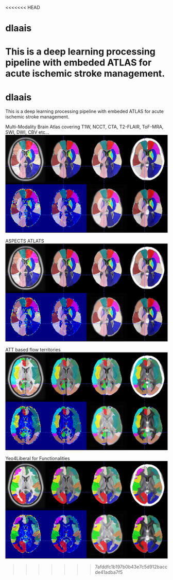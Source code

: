 <<<<<<< HEAD
# dlaais
This is a deep learning processing pipeline with embeded ATLAS for acute ischemic stroke management. 
=======
# dlaais
This is a deep learning processing pipeline with embeded ATLAS for acute ischemic stroke management. 

Multi-Modality Brain Atlas covering T1W, NCCT, CTA, T2-FLAIR, ToF-MRA, SWI, DWI, CBV etc...
![Multi-Modality Brain Atlas](https://github.com/devhliu/dlaais/blob/main/pngs/ASPECTS.png)

ASPECTS ATLATS
![ASPECTS](https://github.com/devhliu/dlaais/blob/main/pngs/ASPECTS.png)

ATT based flow territories
![ATT based flow territories](https://github.com/devhliu/dlaais/blob/main/pngs/ATTFlowTerritories.png)

Yeo4Liberal for Functionalities
![Yeo4Liberal](https://github.com/devhliu/dlaais/blob/main/pngs/Yeo7LiberalSplit.png)
>>>>>>> 7afddfc1b197b0b43e7c5d912baccde41adba7f5
